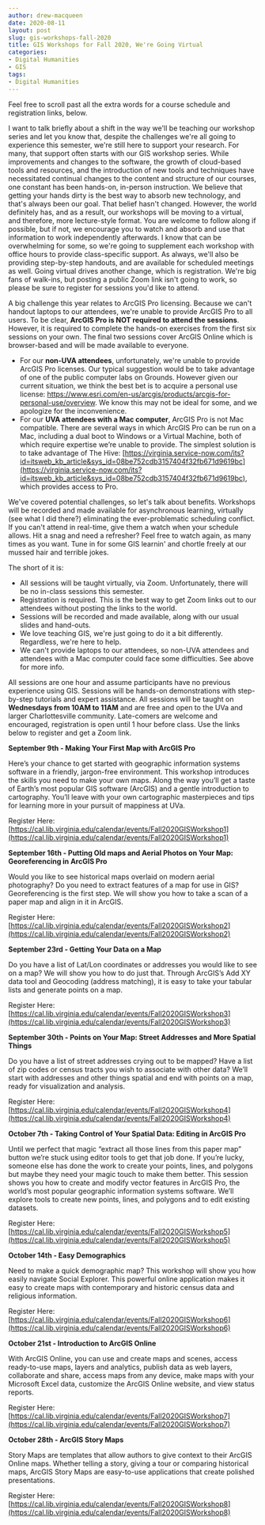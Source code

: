 ```yaml
---
author: drew-macqueen
date: 2020-08-11
layout: post
slug: gis-workshops-fall-2020
title: GIS Workshops for Fall 2020, We're Going Virtual
categories:
- Digital Humanities
- GIS
tags:
- Digital Humanities
---
```


Feel free to scroll past all the extra words for a course schedule and registration links, below. 

I want to talk briefly about a shift in the way we'll be teaching our workshop series and let you know that, despite the challenges we're all going to experience this semester, we're still here to support your research. For many, that support often starts with our GIS workshop series. While improvements and changes to the software, the growth of cloud-based tools and resources, and the introduction of new tools and techniques have necessitated continual changes to the content and structure of our courses, one constant has been hands-on, in-person instruction. We believe that getting your hands dirty is the best way to absorb new technology, and that's always been our goal. That belief hasn't changed. However, the world definitely has, and as a result, our workshops will be moving to a virtual, and therefore, more lecture-style format. You are welcome to follow along if possible, but if not, we encourage you to watch and absorb and use that information to work independently afterwards. I know that can be overwhelming for some, so we're going to supplement each workshop with office hours to provide class-specific support. As always, we'll also be providing step-by-step handouts, and are available for scheduled meetings as well. Going virtual drives another change, which is registration. We're big fans of walk-ins, but posting a public Zoom link isn't going to work, so please be sure to register for sessions you'd like to attend.  

A big challenge this year relates to ArcGIS Pro licensing. Because we can't handout laptops to our attendees, we're unable to provide ArcGIS Pro to all users. To be clear, **ArcGIS Pro is NOT required to attend the sessions**. However, it is required to complete the hands-on exercises from the first six sessions on your own. The final two sessions cover ArcGIS Online which is browser-based and will be made available to everyone. 

- For our **non-UVA attendees**, unfortunately, we're unable to provide ArcGIS Pro licenses. Our typical suggestion would be to take advantage of one of the public computer labs on Grounds. However given our current situation, we think the best bet is to acquire a personal use license: https://www.esri.com/en-us/arcgis/products/arcgis-for-personal-use/overview. We know this may not be ideal for some, and we apologize for the inconvenience. 
- For our **UVA attendees with a Mac computer**, ArcGIS Pro is not Mac compatible. There are several ways in which ArcGIS Pro can be run on a Mac, including a dual boot to Windows or a Virtual Machine, both of which require expertise we’re unable to provide. The simplest solution is to take advantage of The Hive: [https://virginia.service-now.com/its?id=itsweb_kb_article&sys_id=08be752cdb3157404f32fb671d9619bc](https://virginia.service-now.com/its?id=itsweb_kb_article&sys_id=08be752cdb3157404f32fb671d9619bc), which provides access to Pro.

We've covered potential challenges, so let's talk about benefits. Workshops will be recorded and made available for asynchronous learning, virtually (see what I did there?) eliminating the ever-problematic scheduling conflict. If you can't attend in real-time, give them a watch when your schedule allows. Hit a snag and need a refresher? Feel free to watch again, as many times as you want. Tune in for some GIS learnin' and chortle freely at our mussed hair and terrible jokes. 
  
The short of it is:

- All sessions will be taught virtually, via Zoom. Unfortunately, there will be no in-class sessions this semester. 
- Registration is required. This is the best way to get Zoom links out to our attendees without posting the links to the world. 
- Sessions will be recorded and made available, along with our usual slides and hand-outs.
- We love teaching GIS, we're just going to do it a bit differently. Regardless, we're here to help.
- We can't provide laptops to our attendees, so non-UVA attendees and attendees with a Mac computer could face some difficulties. See above for more info. 

All sessions are one hour and assume participants have no previous experience using GIS.  Sessions will be hands-on demonstrations with step-by-step tutorials and expert assistance.  All sessions will be taught on **Wednesdays from 10AM to 11AM** and are free and open to the UVa and larger Charlottesville community. Late-comers are welcome and encouraged, registration is open until 1 hour before class. Use the links below to register and get a Zoom link. 

**September 9th - Making Your First Map with ArcGIS Pro**

Here’s your chance to get started with geographic information systems software in a friendly, jargon-free environment.  This workshop introduces the skills you need to make your own maps.  Along the way you’ll get a taste of Earth’s most popular GIS software (ArcGIS) and a gentle introduction to cartography. You’ll leave with your own cartographic masterpieces and tips for learning more in your pursuit of mappiness at UVa.

Register Here: [https://cal.lib.virginia.edu/calendar/events/Fall2020GISWorkshop1](https://cal.lib.virginia.edu/calendar/events/Fall2020GISWorkshop1)

**September 16th - Putting Old maps and Aerial Photos on Your Map: Georeferencing in ArcGIS Pro**

Would you like to see historical maps overlaid on modern aerial photography?  Do you need to extract features of a map for use in GIS?  Georeferencing is the first step.  We will show you how to take a scan of a paper map and align in it in ArcGIS.

Register Here: [https://cal.lib.virginia.edu/calendar/events/Fall2020GISWorkshop2](https://cal.lib.virginia.edu/calendar/events/Fall2020GISWorkshop2)

**September 23rd - Getting Your Data on a Map**

Do you have a list of Lat/Lon coordinates or addresses you would like to see on a map?  We will show you how to do just that.  Through ArcGIS’s Add XY data tool and Geocoding (address matching), it is easy to take your tabular lists and generate points on a map.

Register Here: [https://cal.lib.virginia.edu/calendar/events/Fall2020GISWorkshop3](https://cal.lib.virginia.edu/calendar/events/Fall2020GISWorkshop3)

**September 30th - Points on Your Map: Street Addresses and More Spatial Things**

Do you have a list of street addresses crying out to be mapped?  Have a list of zip codes or census tracts you wish to associate with other data?  We’ll start with addresses and other things spatial and end with points on a map, ready for visualization and analysis.

Register Here: [https://cal.lib.virginia.edu/calendar/events/Fall2020GISWorkshop4](https://cal.lib.virginia.edu/calendar/events/Fall2020GISWorkshop4)

**October 7th - Taking Control of Your Spatial Data: Editing in ArcGIS Pro**

Until we perfect that magic “extract all those lines from this paper map” button we’re stuck using editor tools to get that job done.  If you’re lucky, someone else has done the work to create your points, lines, and polygons but maybe they need your magic touch to make them better.  This session shows you how to create and modify vector features in ArcGIS Pro, the world’s most popular geographic information systems software.  We’ll explore tools to create new points, lines, and polygons and to edit existing datasets.  

Register Here: [https://cal.lib.virginia.edu/calendar/events/Fall2020GISWorkshop5](https://cal.lib.virginia.edu/calendar/events/Fall2020GISWorkshop5)

**October 14th - Easy Demographics**

Need to make a quick demographic map?  This workshop will show you how easily navigate Social Explorer.  This powerful online application makes it easy to create maps with contemporary and historic census data and religious information.

Register Here: [https://cal.lib.virginia.edu/calendar/events/Fall2020GISWorkshop6](https://cal.lib.virginia.edu/calendar/events/Fall2020GISWorkshop6)

**October 21st - Introduction to ArcGIS Online**

With ArcGIS Online, you can use and create maps and scenes, access ready-to-use maps, layers and analytics, publish data as web layers, collaborate and share, access maps from any device, make maps with your Microsoft Excel data, customize the ArcGIS Online website, and view status reports.

Register Here: [https://cal.lib.virginia.edu/calendar/events/Fall2020GISWorkshop7](https://cal.lib.virginia.edu/calendar/events/Fall2020GISWorkshop7)

**October 28th - ArcGIS Story Maps**

Story Maps are templates that allow authors to give context to their ArcGIS Online maps.  Whether telling a story, giving a tour or comparing historical maps, ArcGIS Story Maps are easy-to-use applications that create polished presentations.

Register Here: [https://cal.lib.virginia.edu/calendar/events/Fall2020GISWorkshop8](https://cal.lib.virginia.edu/calendar/events/Fall2020GISWorkshop8)
